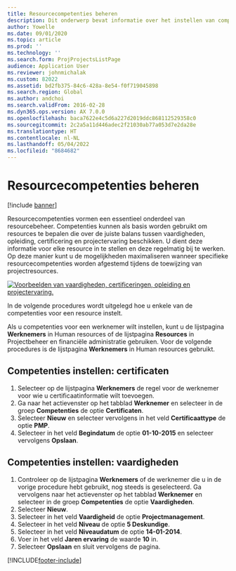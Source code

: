 ```yaml
---
title: Resourcecompetenties beheren
description: Dit onderwerp bevat informatie over het instellen van competenties voor projectresources.
author: Yowelle
ms.date: 09/01/2020
ms.topic: article
ms.prod: ''
ms.technology: ''
ms.search.form: ProjProjectsListPage
audience: Application User
ms.reviewer: johnmichalak
ms.custom: 82022
ms.assetid: bd2fb375-84c6-428a-8e54-f0f719045898
ms.search.region: Global
ms.author: andchoi
ms.search.validFrom: 2016-02-28
ms.dyn365.ops.version: AX 7.0.0
ms.openlocfilehash: baca7622e4c5d6a227d2019ddc868112529358c0
ms.sourcegitcommit: 2c2a5a11d446adec2f21030ab77a053d7e2da28e
ms.translationtype: HT
ms.contentlocale: nl-NL
ms.lasthandoff: 05/04/2022
ms.locfileid: "8684682"
---
```

# <a name="manage-resource-competencies"></a>Resourcecompetenties beheren

[!include [banner](../includes/banner.md)]

Resourcecompetenties vormen een essentieel onderdeel van resourcebeheer. Competenties kunnen als basis worden gebruikt om resources te bepalen die over de juiste balans tussen vaardigheden, opleiding, certificering en projectervaring beschikken. U dient deze informatie voor elke resource in te stellen en deze regelmatig bij te werken. Op deze manier kunt u de mogelijkheden maximaliseren wanneer specifieke resourcecompetenties worden afgestemd tijdens de toewijzing van projectresources.

[![Voorbeelden van vaardigheden, certificeringen, opleiding en projectervaring.](./media/projectresourcing06-1024x383.jpg)](./media/projectresourcing06.jpg)

In de volgende procedures wordt uitgelegd hoe u enkele van de competenties voor een resource instelt.

Als u competenties voor een werknemer wilt instellen, kunt u de lijstpagina **Werknemers** in Human resources of de lijstpagina **Resources** in Projectbeheer en financiële administratie gebruiken. Voor de volgende procedures is de lijstpagina **Werknemers** in Human resources gebruikt.

## <a name="set-up-competencies-certificates"></a>Competenties instellen: certificaten

1. Selecteer op de lijstpagina **Werknemers** de regel voor de werknemer voor wie u certificaatinformatie wilt toevoegen.
2. Ga naar het actievenster op het tabblad **Werknemer** en selecteer in de groep **Competenties** de optie **Certificaten**.
3. Selecteer **Nieuw** en selecteer vervolgens in het veld **Certificaattype** de optie **PMP**.
4. Selecteer in het veld **Begindatum** de optie **01-10-2015** en selecteer vervolgens **Opslaan**.

## <a name="set-up-competencies-skills"></a>Competenties instellen: vaardigheden

1. Controleer op de lijstpagina **Werknemers** of de werknemer die u in de vorige procedure hebt gebruikt, nog steeds is geselecteerd. Ga vervolgens naar het actievenster op het tabblad **Werknemer** en selecteer in de groep **Competenties** de optie **Vaardigheden**.
2. Selecteer **Nieuw**.
3. Selecteer in het veld **Vaardigheid** de optie **Projectmanagement**.
4. Selecteer in het veld **Niveau** de optie **5 Deskundige**.
5. Selecteer in het veld **Niveaudatum** de optie **14-01-2014**.
6. Voer in het veld **Jaren ervaring** de waarde **10** in.
7. Selecteer **Opslaan** en sluit vervolgens de pagina.


[!INCLUDE[footer-include](../includes/footer-banner.md)]